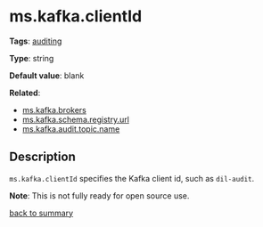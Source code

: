 # ms.kafka.clientId

**Tags**: [auditing](categories.md#auditing-properties)

**Type**: string

**Default value**: blank

**Related**:
- [ms.kafka.brokers](ms.kafka.brokers.md)
- [ms.kafka.schema.registry.url](ms.kafka.schema.registry.url.md)
- [ms.kafka.audit.topic.name](ms.kafka.audit.topic.name.md)

## Description

`ms.kafka.clientId` specifies the Kafka client id, such as `dil-audit`.

**Note**: This is not fully ready for open source use. 

[back to summary](summary.md#mskafkaclientid)